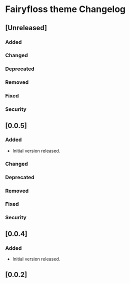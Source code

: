 <!-- Keep a Changelog guide -> https://keepachangelog.com -->

# Fairyfloss theme Changelog

## [Unreleased]
### Added

### Changed

### Deprecated

### Removed

### Fixed

### Security

## [0.0.5]
### Added
- Initial version released.

### Changed

### Deprecated

### Removed

### Fixed

### Security

## [0.0.4]
### Added
- Initial version released.

## [0.0.2]